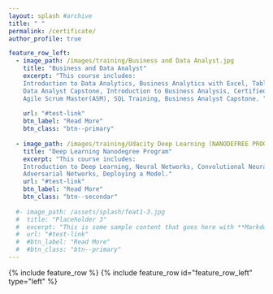 ```yaml
---
layout: splash #archive
title: " "
permalink: /certificate/
author_profile: true

feature_row_left:
  - image_path: /images/training/Business and Data Analyst.jpg
    title: "Business and Data Analyst"
    excerpt: "This course includes:
    Introduction to Data Analytics, Business Analytics with Excel, Tableau Training, Power bi, Data Science with R Programing,
    Data Analyst Capstone, Introduction to Business Analysis, Certified Business Analysis Professional (CBAP) Certification,
    Agile Scrum Master(ASM), SQL Training, Business Analyst Capstone. "
    
    url: "#test-link"
    btn_label: "Read More"
    btn_class: "btn--primary"
    
  - image_path: /images/training/Udacity Deep Learning (NANODEFREE PROGRAM).jpg
    title: "Deep Learning Nanodegree Program"
    excerpt: "This course includes:
    Introduction to Deep Learning, Neural Networks, Convolutional Neural Networks, Recurrent Neural Networks, Generative 
    Adversarial Networks, Deploying a Model."
    url: "#test-link"
    btn_label: "Read More"
    btn_class: "btn--secondar"
    
  #- image_path: /assets/splash/feat1-3.jpg
  #  title: "Placeholder 3"
  #  excerpt: "This is some sample content that goes here with **Markdown** formatting."
  #  url: "#test-link"
  #  #btn_label: "Read More"
  #  #btn_class: "btn--primary"
---
```


{% include feature_row %}
{% include feature_row id="feature_row_left" type="left" %}
